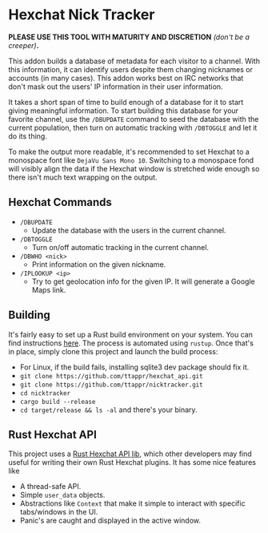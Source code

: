 
# Hexchat Nick Tracker

**PLEASE USE THIS TOOL WITH MATURITY AND DISCRETION**
*(don't be a creeper)***.**

This addon builds a database of metadata for each visitor to a channel. With 
this information, it can identify users despite them changing nicknames or
accounts (in many cases). This addon works best on IRC networks that don't
mask out the users' IP information in their user information.

It takes a short span of time to build enough of a database for it to start
giving meaningful information. To start building this database for your
favorite channel, use the `/DBUPDATE` command to seed the database with the
current population, then turn on automatic tracking with `/DBTOGGLE` and let
it do its thing.

To make the output more readable, it's recommended to set Hexchat to a
monospace font like `DejaVu Sans Mono 10`. Switching to a monospace fond will
visibly align the data if the Hexchat window is stretched wide enough so 
there isn't much text wrapping on the output.

## Hexchat Commands
* `/DBUPDATE` 
    * Update the database with the users in the current channel.
* `/DBTOGGLE`
    * Turn on/off automatic tracking in the current channel.
* `/DBWHO <nick>`
    * Print information on the given nickname.
* `/IPLOOKUP <ip>` 
    * Try to get geolocation info for the given IP. It will generate a Google
      Maps link.

## Building
It's fairly easy to set up a Rust build environment on your system. You can find
instructions [here](https://www.rust-lang.org/learn/get-started). The process
is automated using `rustup`. Once that's in place, simply clone this project 
and launch the build process:
* For Linux, if the build fails, installing sqlite3 dev package should fix it.
* `git clone https://github.com/ttappr/hexchat_api.git`
* `git clone https://github.com/ttappr/nicktracker.git`
* `cd nicktracker`
* `cargo build --release`
* `cd target/release && ls -al` and there's your binary.

## Rust Hexchat API
This project uses a 
[Rust Hexchat API lib](https://github.com/ttappr/hexchat_api), 
which other developers may find useful for writing their own Rust Hexchat 
plugins. It has some nice features like
* A thread-safe API.
* Simple `user_data` objects.
* Abstractions like `Context` that make it simple to interact with specific 
  tabs/windows in the UI.
* Panic's are caught and displayed in the active window.


